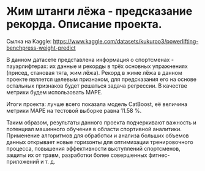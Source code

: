 # Жим штанги лёжа - предсказание рекорда. Описание проекта.

Сылка на Kaggle: https://www.kaggle.com/datasets/kukuroo3/powerlifting-benchpress-weight-predict

В данном датасете представлена информация о спортсменах - пауэрлифтерах: их данные и рекорды в трёх основных упражнениях (присед, становая тяга, жим лёжа). Рекорд в жиме лёжа в данном проекте является целевым признаком, для предсказания его на основе остальных признаков будет решаться задача регрессии. В качестве метрики будем использовать MAPE.

Итоги проекта: лучше всего показала модель CatBoost, её величина метрики MAPE на тестовой выборке равна 11.58 %.

Таким образом, результаты данного проекта подчеркивают важность и потенциал машинного обучения в области спортивной аналитики. Применение алгоритмов для обработки и анализа больших объемов данных открывает новые горизонты для оптимизации тренировочного процесса, повышения эффективности выступлений спортсменов, защиты их от травм, разработки более совершенных фитнес-приложений и т. д.
